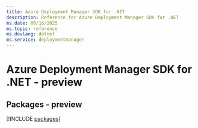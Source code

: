 ```yaml
---
title: Azure Deployment Manager SDK for .NET
description: Reference for Azure Deployment Manager SDK for .NET
ms.date: 06/16/2025
ms.topic: reference
ms.devlang: dotnet
ms.service: deploymentmanager
---
```

# Azure Deployment Manager SDK for .NET - preview
## Packages - preview
[!INCLUDE [packages](deployment-manager-index.md)]